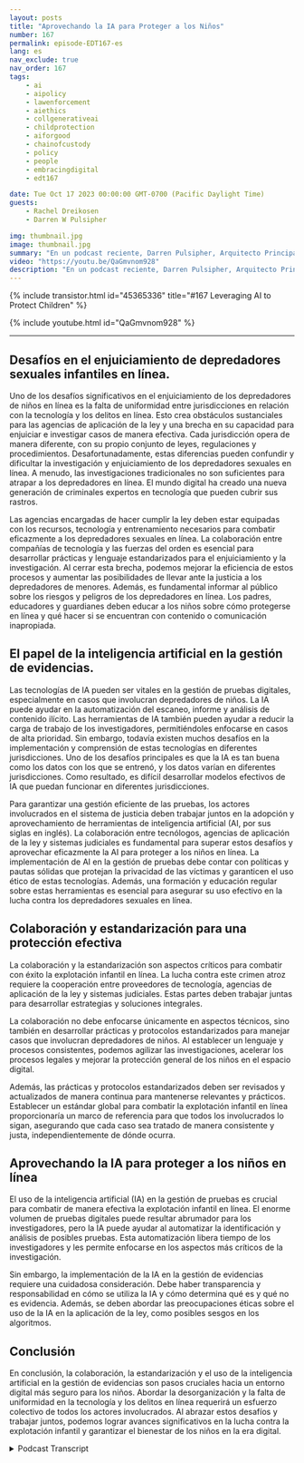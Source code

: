 ```yaml
---
layout: posts
title: "Aprovechando la IA para Proteger a los Niños"
number: 167
permalink: episode-EDT167-es
lang: es
nav_exclude: true
nav_order: 167
tags:
    - ai
    - aipolicy
    - lawenforcement
    - aiethics
    - collgenerativeai
    - childprotection
    - aiforgood
    - chainofcustody
    - policy
    - people
    - embracingdigital
    - edt167

date: Tue Oct 17 2023 00:00:00 GMT-0700 (Pacific Daylight Time)
guests:
    - Rachel Dreikosen
    - Darren W Pulsipher

img: thumbnail.jpg
image: thumbnail.jpg
summary: "En un podcast reciente, Darren Pulsipher, Arquitecto Principal de Soluciones del Sector Público en Intel, dio la bienvenida a Rachel Driekosen, Directora Técnica en Intel, para hablar sobre el uso de la IA en la protección de los niños en línea. El episodio aborda los desafíos en el enjuiciamiento y descubrimiento de depredadores de niños, el papel de la IA en la gestión de pruebas y la importancia de la colaboración y prácticas estandarizadas."
video: "https://youtu.be/QaGmvnom928"
description: "En un podcast reciente, Darren Pulsipher, Arquitecto Principal de Soluciones del Sector Público en Intel, dio la bienvenida a Rachel Driekosen, Directora Técnica en Intel, para hablar sobre el uso de la IA en la protección de los niños en línea. El episodio aborda los desafíos en el enjuiciamiento y descubrimiento de depredadores de niños, el papel de la IA en la gestión de pruebas y la importancia de la colaboración y prácticas estandarizadas."
---
```


<div>
{% include transistor.html id="45365336" title="#167 Leveraging AI to Protect Children" %}

{% include youtube.html id="QaGmvnom928" %}
</div>

---

## Desafíos en el enjuiciamiento de depredadores sexuales infantiles en línea.

Uno de los desafíos significativos en el enjuiciamiento de los depredadores de niños en línea es la falta de uniformidad entre jurisdicciones en relación con la tecnología y los delitos en línea. Esto crea obstáculos sustanciales para las agencias de aplicación de la ley y una brecha en su capacidad para enjuiciar e investigar casos de manera efectiva. Cada jurisdicción opera de manera diferente, con su propio conjunto de leyes, regulaciones y procedimientos. Desafortunadamente, estas diferencias pueden confundir y dificultar la investigación y enjuiciamiento de los depredadores sexuales en línea. A menudo, las investigaciones tradicionales no son suficientes para atrapar a los depredadores en línea. El mundo digital ha creado una nueva generación de criminales expertos en tecnología que pueden cubrir sus rastros.

Las agencias encargadas de hacer cumplir la ley deben estar equipadas con los recursos, tecnología y entrenamiento necesarios para combatir eficazmente a los depredadores sexuales en línea. La colaboración entre compañías de tecnología y las fuerzas del orden es esencial para desarrollar prácticas y lenguaje estandarizados para el enjuiciamiento y la investigación. Al cerrar esta brecha, podemos mejorar la eficiencia de estos procesos y aumentar las posibilidades de llevar ante la justicia a los depredadores de menores. Además, es fundamental informar al público sobre los riesgos y peligros de los depredadores en línea. Los padres, educadores y guardianes deben educar a los niños sobre cómo protegerse en línea y qué hacer si se encuentran con contenido o comunicación inapropiada.

## El papel de la inteligencia artificial en la gestión de evidencias.

Las tecnologías de IA pueden ser vitales en la gestión de pruebas digitales, especialmente en casos que involucran depredadores de niños. La IA puede ayudar en la automatización del escaneo, informe y análisis de contenido ilícito. Las herramientas de IA también pueden ayudar a reducir la carga de trabajo de los investigadores, permitiéndoles enfocarse en casos de alta prioridad. Sin embargo, todavía existen muchos desafíos en la implementación y comprensión de estas tecnologías en diferentes jurisdicciones. Uno de los desafíos principales es que la IA es tan buena como los datos con los que se entrenó, y los datos varían en diferentes jurisdicciones. Como resultado, es difícil desarrollar modelos efectivos de IA que puedan funcionar en diferentes jurisdicciones.

Para garantizar una gestión eficiente de las pruebas, los actores involucrados en el sistema de justicia deben trabajar juntos en la adopción y aprovechamiento de herramientas de inteligencia artificial (AI, por sus siglas en inglés). La colaboración entre tecnólogos, agencias de aplicación de la ley y sistemas judiciales es fundamental para superar estos desafíos y aprovechar eficazmente la AI para proteger a los niños en línea. La implementación de AI en la gestión de pruebas debe contar con políticas y pautas sólidas que protejan la privacidad de las víctimas y garanticen el uso ético de estas tecnologías. Además, una formación y educación regular sobre estas herramientas es esencial para asegurar su uso efectivo en la lucha contra los depredadores sexuales en línea.

## Colaboración y estandarización para una protección efectiva

La colaboración y la estandarización son aspectos críticos para combatir con éxito la explotación infantil en línea. La lucha contra este crimen atroz requiere la cooperación entre proveedores de tecnología, agencias de aplicación de la ley y sistemas judiciales. Estas partes deben trabajar juntas para desarrollar estrategias y soluciones integrales.

La colaboración no debe enfocarse únicamente en aspectos técnicos, sino también en desarrollar prácticas y protocolos estandarizados para manejar casos que involucran depredadores de niños. Al establecer un lenguaje y procesos consistentes, podemos agilizar las investigaciones, acelerar los procesos legales y mejorar la protección general de los niños en el espacio digital.

Además, las prácticas y protocolos estandarizados deben ser revisados y actualizados de manera continua para mantenerse relevantes y prácticos. Establecer un estándar global para combatir la explotación infantil en línea proporcionaría un marco de referencia para que todos los involucrados lo sigan, asegurando que cada caso sea tratado de manera consistente y justa, independientemente de dónde ocurra.

## Aprovechando la IA para proteger a los niños en línea

El uso de la inteligencia artificial (IA) en la gestión de pruebas es crucial para combatir de manera efectiva la explotación infantil en línea. El enorme volumen de pruebas digitales puede resultar abrumador para los investigadores, pero la IA puede ayudar al automatizar la identificación y análisis de posibles pruebas. Esta automatización libera tiempo de los investigadores y les permite enfocarse en los aspectos más críticos de la investigación.

Sin embargo, la implementación de la IA en la gestión de evidencias requiere una cuidadosa consideración. Debe haber transparencia y responsabilidad en cómo se utiliza la IA y cómo determina qué es y qué no es evidencia. Además, se deben abordar las preocupaciones éticas sobre el uso de la IA en la aplicación de la ley, como posibles sesgos en los algoritmos.

## Conclusión

En conclusión, la colaboración, la estandarización y el uso de la inteligencia artificial en la gestión de evidencias son pasos cruciales hacia un entorno digital más seguro para los niños. Abordar la desorganización y la falta de uniformidad en la tecnología y los delitos en línea requerirá un esfuerzo colectivo de todos los actores involucrados. Al abrazar estos desafíos y trabajar juntos, podemos lograr avances significativos en la lucha contra la explotación infantil y garantizar el bienestar de los niños en la era digital.



<details>
<summary> Podcast Transcript </summary>

<p></p>

</details>
